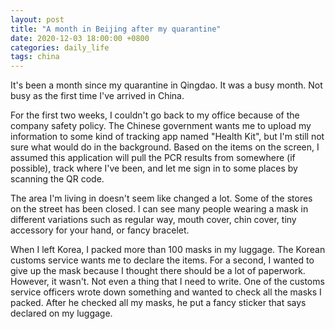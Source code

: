 ```yaml
---
layout: post
title: "A month in Beijing after my quarantine"
date: 2020-12-03 18:00:00 +0800
categories: daily_life
tags: china
---
```


It's been a month since my quarantine in Qingdao. It was a busy month. Not busy as the first time I've arrived in China.

For the first two weeks, I couldn't go back to my office because of the company safety policy. The Chinese government wants me to upload my information to some kind of tracking app named "Health Kit", but I'm still not sure what would do in the background. Based on the items on the screen, I assumed this application will pull the PCR results from somewhere (if possible), track where I've been, and let me sign in to some places by scanning the QR code.

The area I'm living in doesn't seem like changed a lot. Some of the stores on the street has been closed. I can see many people wearing a mask in different variations such as regular way, mouth cover, chin cover, tiny accessory for your hand, or fancy bracelet.

When I left Korea, I packed more than 100 masks in my luggage. The Korean customs service wants me to declare the items. For a second, I wanted to give up the mask because I thought there should be a lot of paperwork. However, it wasn't. Not even a thing that I need to write. One of the customs service officers wrote down something and wanted to check all the masks I packed. After he checked all my masks, he put a fancy sticker that says declared on my luggage. 
